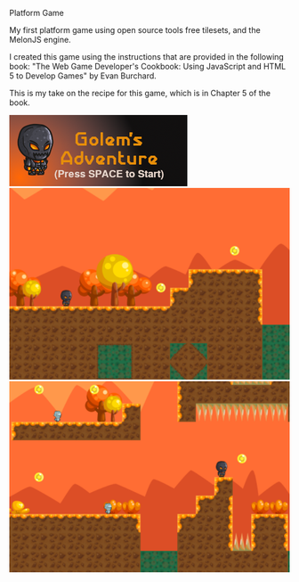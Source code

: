 Platform Game

My first platform game using open source tools free tilesets, and the MelonJS engine.

I created this game using the instructions that are provided in the following book:
"The Web Game Developer's Cookbook: Using JavaScript and HTML 5 to Develop Games" by Evan Burchard.


This is my take on the recipe for this game, which is in Chapter 5 of the book.

![alt text](https://github.com/John2324/Platform-Game/blob/master/titleScreen.png "TitleScreen")
![alt text](https://github.com/John2324/Platform-Game/blob/master/screenshots/screenshot1.png "InitialScene")
![alt text](https://github.com/John2324/Platform-Game/blob/master/screenshots/screenshot2.png "SecondScene")
